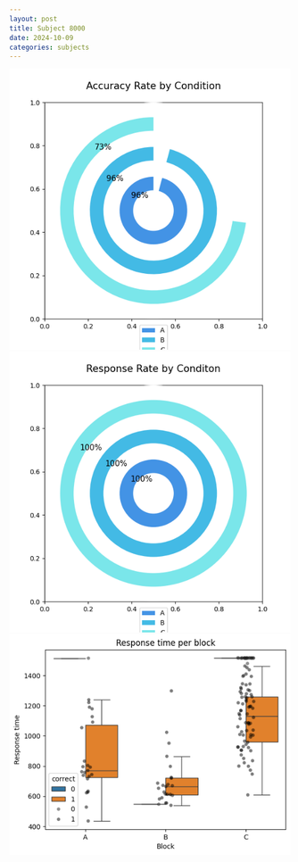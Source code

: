 ```yaml
---
layout: post
title: Subject 8000
date: 2024-10-09
categories: subjects
---
```


![](data/8000/run-8/8000_accuracy_rate.png)
![](data/8000/run-8/8000_response_rate.png)
![](data/8000/run-8/8000_rt.png)
